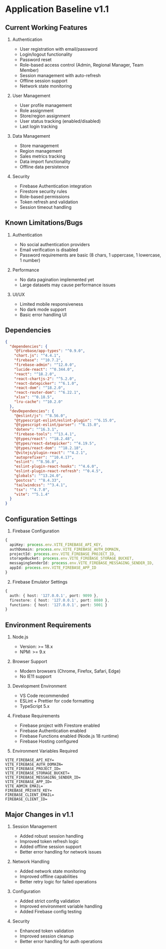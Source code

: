 # Application Baseline v1.1

## Current Working Features

1. Authentication
   - User registration with email/password
   - Login/logout functionality 
   - Password reset
   - Role-based access control (Admin, Regional Manager, Team Member)
   - Session management with auto-refresh
   - Offline session support
   - Network state monitoring

2. User Management
   - User profile management
   - Role assignment
   - Store/region assignment
   - User status tracking (enabled/disabled)
   - Last login tracking

3. Data Management
   - Store management
   - Region management
   - Sales metrics tracking
   - Data import functionality
   - Offline data persistence

4. Security
   - Firebase Authentication integration
   - Firestore security rules
   - Role-based permissions
   - Token refresh and validation
   - Session timeout handling

## Known Limitations/Bugs

1. Authentication
   - No social authentication providers
   - Email verification is disabled
   - Password requirements are basic (8 chars, 1 uppercase, 1 lowercase, 1 number)

2. Performance
   - No data pagination implemented yet
   - Large datasets may cause performance issues

3. UI/UX
   - Limited mobile responsiveness
   - No dark mode support
   - Basic error handling UI

## Dependencies

```json
{
  "dependencies": {
    "@firebase/app-types": "^0.9.0",
    "chart.js": "^4.4.1",
    "firebase": "^10.7.2",
    "firebase-admin": "^12.0.0",
    "lucide-react": "^0.344.0",
    "react": "^18.2.0",
    "react-chartjs-2": "^5.2.0",
    "react-datepicker": "^6.1.0",
    "react-dom": "^18.2.0",
    "react-router-dom": "^6.22.1",
    "xlsx": "^0.18.5",
    "lru-cache": "^10.2.0"
  },
  "devDependencies": {
    "@eslint/js": "^8.56.0",
    "@typescript-eslint/eslint-plugin": "^6.15.0",
    "@typescript-eslint/parser": "^6.15.0",
    "dotenv": "^16.3.1",
    "firebase-tools": "^13.4.1",
    "@types/react": "^18.2.48",
    "@types/react-datepicker": "^4.19.5", 
    "@types/react-dom": "^18.2.18",
    "@vitejs/plugin-react": "^4.2.1",
    "autoprefixer": "^10.4.17",
    "eslint": "^8.56.0",
    "eslint-plugin-react-hooks": "^4.6.0",
    "eslint-plugin-react-refresh": "^0.4.5",
    "globals": "^13.24.0",
    "postcss": "^8.4.33",
    "tailwindcss": "^3.4.1",
    "tsx": "^4.7.0",
    "vite": "^5.1.4"
  }
}
```

## Configuration Settings

1. Firebase Configuration
```typescript
{
  apiKey: process.env.VITE_FIREBASE_API_KEY,
  authDomain: process.env.VITE_FIREBASE_AUTH_DOMAIN,
  projectId: process.env.VITE_FIREBASE_PROJECT_ID,
  storageBucket: process.env.VITE_FIREBASE_STORAGE_BUCKET,
  messagingSenderId: process.env.VITE_FIREBASE_MESSAGING_SENDER_ID,
  appId: process.env.VITE_FIREBASE_APP_ID
}
```

2. Firebase Emulator Settings
```typescript
{
  auth: { host: '127.0.0.1', port: 9099 },
  firestore: { host: '127.0.0.1', port: 8080 },
  functions: { host: '127.0.0.1', port: 5001 }
}
```

## Environment Requirements

1. Node.js
   - Version: >= 18.x
   - NPM: >= 9.x

2. Browser Support
   - Modern browsers (Chrome, Firefox, Safari, Edge)
   - No IE11 support

3. Development Environment
   - VS Code recommended
   - ESLint + Prettier for code formatting
   - TypeScript 5.x

4. Firebase Requirements
   - Firebase project with Firestore enabled
   - Firebase Authentication enabled
   - Firebase Functions enabled (Node.js 18 runtime)
   - Firebase Hosting configured

5. Environment Variables Required
```
VITE_FIREBASE_API_KEY=
VITE_FIREBASE_AUTH_DOMAIN=
VITE_FIREBASE_PROJECT_ID=
VITE_FIREBASE_STORAGE_BUCKET=
VITE_FIREBASE_MESSAGING_SENDER_ID=
VITE_FIREBASE_APP_ID=
VITE_ADMIN_EMAIL=
FIREBASE_PRIVATE_KEY=
FIREBASE_CLIENT_EMAIL=
FIREBASE_CLIENT_ID=
```

## Major Changes in v1.1

1. Session Management
   - Added robust session handling
   - Improved token refresh logic
   - Added offline session support
   - Better error handling for network issues

2. Network Handling
   - Added network state monitoring
   - Improved offline capabilities
   - Better retry logic for failed operations

3. Configuration
   - Added strict config validation
   - Improved environment variable handling
   - Added Firebase config testing

4. Security
   - Enhanced token validation
   - Improved session cleanup
   - Better error handling for auth operations